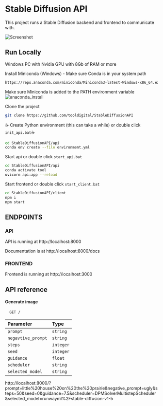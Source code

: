 
# Stable Diffusion API

This project runs a Stable Diffusion backend and frontend to communicate with.

![Screenshot](https://raw.githubusercontent.com/tooldigital/StableDiffusionAPI/main/readme/house.png)

## Run Locally

Windows PC with Nvidia GPU with 8Gb of RAM or more

Install Miniconda (Windows) - Make sure Conda is in your system path
```bash
https://repo.anaconda.com/miniconda/Miniconda3-latest-Windows-x86_64.exe
```
Make sure Miniconda is added to the PATH environment variable
![anaconda_install](https://raw.githubusercontent.com/tooldigital/StableDiffusionAPI/main/readme/conda.png)

Clone the project
```bash
git clone https://github.com/tooldigital/StableDiffusionAPI
```

☕ Create Python environment (this can take a while) or double click `init_api.bat`☕
```bash
cd StableDiffusionAPI/api
conda env create --file environment.yml
```

Start api or double click `start_api.bat`
```bash
cd StableDiffusionAPI/api
conda activate tool
uvicorn api:app --reload
```

Start frontend or double click `start_client.bat`
```bash
cd StableDiffusionAPI/client
npm i
npm start
```

## ENDPOINTS

### API

API is running at http://localhost:8000

Documentation is at http://localhost:8000/docs

### FRONTEND

Frontend is running at http://localhost:3000

## API reference

#### Generate image

```http
  GET /
```

| Parameter | Type     |    
| :-------- | :------- | 
| `prompt`  | `string` | 
| `negavtive_prompt`  | `string` | 
| `steps`  | `integer` | 
| `seed`  | `integer` | 
| `guidance`  | `float` |
| `scheduler`  | `string` |
| `selected_model `  | `string` | 


http://localhost:8000/?prompt=little%20house%20on%20the%20prairie&negative_prompt=ugly&steps=50&seed=0&guidance=7.5&scheduler=DPMSolverMultistepScheduler&selected_model=runwayml%2Fstable-diffusion-v1-5
